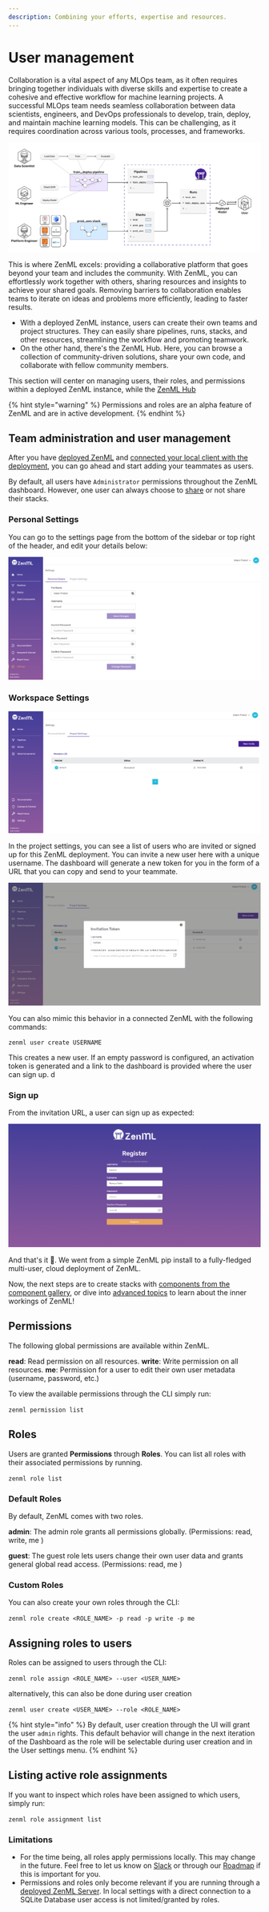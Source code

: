 ```yaml
---
description: Combining your efforts, expertise and resources.
---
```


# User management

Collaboration is a vital aspect of any MLOps team, as it often requires bringing together individuals with diverse skills and expertise to create a cohesive and effective workflow for machine learning projects. A successful MLOps team needs seamless collaboration between data scientists, engineers, and DevOps professionals to develop, train, deploy, and maintain machine learning models. This can be challenging, as it requires coordination across various tools, processes, and frameworks.

![ZenML Overview](docs/book/.gitbook/assets/intro-zenml-overview.png)

This is where ZenML excels: providing a collaborative platform that goes beyond your team and includes the community. With ZenML, you can effortlessly work together with others, sharing resources and insights to achieve your shared goals. Removing barriers to collaboration enables teams to iterate on ideas and problems more efficiently, leading to faster results.

* With a deployed ZenML instance, users can create their own teams and project structures. They can easily share pipelines, runs, stacks, and other resources, streamlining the workflow and promoting teamwork.
* On the other hand, there's the ZenML Hub. Here, you can browse a collection of community-driven solutions, share your own code, and collaborate with fellow community members.

This section will center on managing users, their roles, and permissions within a deployed ZenML instance, while the [ZenML Hub](../../user-guide/advanced-guide/leverage-community-contributed-plugins.md)

{% hint style="warning" %}
Permissions and roles are an alpha feature of ZenML and are in active development.
{% endhint %}

## Team administration and user management

After you have [deployed ZenML](../../getting-started/deploying-zenml/deploying-zenml.md) and [connected your local client with the deployment](../production-fundamentals/production-fundamentals.md), you can go ahead and start adding your teammates as users.

By default, all users have `Administrator` permissions throughout the ZenML dashboard. However, one user can always choose to [share](../stacks/managing-stacks.md#sharing-stacks-over-a-zenml-server) or not share their stacks.

### Personal Settings

You can go to the settings page from the bottom of the sidebar or top right of the header, and edit your details below:

![Personal Settings](docs/book/.gitbook/assets/01_personal_settings.png)

### Workspace Settings

![Workspace Settings](docs/book/.gitbook/assets/02_project_settings.png)

In the project settings, you can see a list of users who are invited or signed up for this ZenML deployment. You can invite a new user here with a unique username. The dashboard will generate a new token for you in the form of a URL that you can copy and send to your teammate.

![Invite Token](docs/book/.gitbook/assets/03_invite_token.png)

You can also mimic this behavior in a connected ZenML with the following commands:

```shell
zenml user create USERNAME
```

This creates a new user. If an empty password is configured, an activation token is generated and a link to the dashboard is provided where the user can sign up. d

### Sign up

From the invitation URL, a user can sign up as expected:

![Sign up](docs/book/.gitbook/assets/04_sign_up.png)

And that's it 🚀. We went from a simple ZenML pip install to a fully-fledged multi-user, cloud deployment of ZenML.

Now, the next steps are to create stacks with [components from the component gallery](../../learning/component-gallery/categories.md), or dive into [advanced topics](../../advanced-guide/pipelines/pipelines.md) to learn about the inner workings of ZenML!

## Permissions

The following global permissions are available within ZenML.

**read**: Read permission on all resources. **write**: Write permission on all resources. **me**: Permission for a user to edit their own user metadata (username, password, etc.)

To view the available permissions through the CLI simply run:

`zenml permission list`

## Roles

Users are granted **Permissions** through **Roles**. You can list all roles with their associated permissions by running.

`zenml role list`

### Default Roles

By default, ZenML comes with two roles.

**admin**: The admin role grants all permissions globally. (Permissions: read, write, me )

**guest**: The guest role lets users change their own user data and grants general global read access. (Permissions: read, me )

### Custom Roles

You can also create your own roles through the CLI:

`zenml role create <ROLE_NAME> -p read -p write -p me`

## Assigning roles to users

Roles can be assigned to users through the CLI:

`zenml role assign <ROLE_NAME> --user <USER_NAME>`

alternatively, this can also be done during user creation

`zenml user create <USER_NAME> --role <ROLE_NAME>`

{% hint style="info" %}
By default, user creation through the UI will grant the user `admin` rights. This default behavior will change in the next iteration of the Dashboard as the role will be selectable during user creation and in the User settings menu.
{% endhint %}

## Listing active role assignments

If you want to inspect which roles have been assigned to which users, simply run:

`zenml role assignment list`

### Limitations

* For the time being, all roles apply permissions locally. This may change in the future. Feel free to let us know on [Slack](https://zenml.slack.com/join/shared\_invite/zt-t4aw242p-K6aCaUjhnxNOrLR7bcAb7g#/shared-invite/email) or through our [Roadmap](https://zenml.hellonext.co/roadmap) if this is important for you.
* Permissions and roles only become relevant if you are running through a [deployed ZenML Server](https://docs.zenml.io/getting-started/deploying-zenml). In local settings with a direct connection to a SQLite Database user access is not limited/granted by roles.

